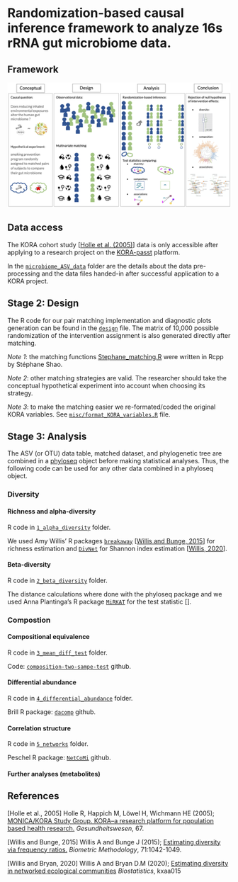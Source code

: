 Randomization-based causal inference framework to analyze 16s rRNA gut microbiome data.
=======================================================================================

Framework
---------

![Image of Graphical abstract](misc/Fig1_graphical_abstract.png)

Data access
-----------

The KORA cohort study \[[Holle et
al. (2005)](https://pubmed.ncbi.nlm.nih.gov/16032513/)\] data is only
accessible after applying to a research project on the
[KORA-passt](https://epi.helmholtz-muenchen.de) platform.

In the [`microbiome_ASV_data`](microbiome_ASV_data) folder are the
details about the data pre-processing and the data files handed-in after
successful application to a KORA project.

Stage 2: Design
---------------

The R code for our pair matching implementation and diagnostic plots
generation can be found in the [`design`](design) file. The matrix of
10,000 possible randomization of the intervention assignment is also
generated directly after matching.

*Note 1*: the matching functions
[Stephane\_matching.R](misc/Stephane_matching.R) were written in Rcpp by
Stéphane Shao.

*Note 2*: other matching strategies are valid. The researcher should
take the conceptual hypothetical experiment into account when choosing
its strategy.

*Note 3*: to make the matching easier we re-formated/coded the original
KORA variables. See
[`misc/format_KORA_variables.R`](misc/format_KORA_variables.R) file.

Stage 3: Analysis
-----------------

The ASV (or OTU) data table, matched dataset, and phylogenetic tree are
combined in a [phyloseq](https://joey711.github.io/phyloseq/) object
before making statistical analyses. Thus, the following code can be used
for any other data combined in a phyloseq object.

### Diversity

#### Richness and alpha-diversity

R code in [`1_alpha_diversity`](1_alpha_diversity) folder.

We used Amy Willis’ R packages
[`breakaway`](https://github.com/adw96/breakaway) \[[Willis and Bunge,
2015](https://onlinelibrary.wiley.com/doi/abs/10.1111/biom.12332)\] for
richness estimation and [`DivNet`](https://github.com/adw96/DivNet) for
Shannon index estimation \[[Willis,
2020](https://academic.oup.com/biostatistics/advance-article-abstract/doi/10.1093/biostatistics/kxaa015/5841114)\].

#### Beta-diversity

R code in [`2_beta_diversity`](2_beta_diversity) folder.

The distance calculations where done with the phyloseq package and we
used Anna Plantinga’s R package
[`MiRKAT`](https://cran.r-project.org/web/packages/MiRKAT/index.html)
for the test statistic \[\].

### Compostion

#### Compositional equivalence

R code in [`3_mean_diff_test`](3_mean_diff_test) folder.

Code:
[`composition-two-sampe-test`](https://github.com/yuanpeicao/composition-two-sampe-test)
github.

#### Differential abundance

R code in [`4_differential_abundance`](4_differential_abundance) folder.

Brill R package: [`dacomp`](https://github.com/barakbri/dacomp) github.

#### Correlation structure

R code in [`5_networks`](5_networks) folder.

Peschel R package: [`NetCoMi`](https://github.com/stefpeschel/NetCoMi)
github.

#### Further analyses (metabolites)

References
----------

\[Holle et al., 2005\] Holle R, Happich M, Löwel H, Wichmann HE (2005);
[MONICA/KORA Study Group. KORA–a research platform for population based
health research.](https://pubmed.ncbi.nlm.nih.gov/16032513/)
*Gesundheitswesen*, 67.

\[Willis and Bunge, 2015\] Willis A and Bunge J (2015); [Estimating
diversity via frequency
ratios.](https://onlinelibrary.wiley.com/doi/abs/10.1111/biom.12332)
*Biometric Methodology*, 71:1042-1049.

\[Willis and Bryan, 2020\] Willis A and Bryan D.M (2020); [Estimating
diversity in networked ecological
communities](https://academic.oup.com/biostatistics/advance-article-abstract/doi/10.1093/biostatistics/kxaa015/5841114)
*Biostatistics*, kxaa015
